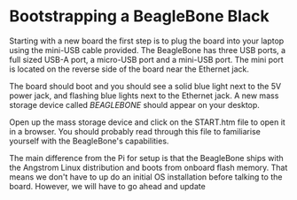 # Bootstrapping a BeagleBone Black

Starting with a new board the first step is to plug the board into your laptop using the mini-USB cable provided. The BeagleBone has three USB ports, a full sized USB-A port, a micro-USB port and a mini-USB port. The mini port is located on the reverse side of the board near the Ethernet jack.

The board should boot and you should see a solid blue light next to the 5V power jack, and flashing blue lights next to the Ethernet jack. A new mass storage device called _BEAGLEBONE_ should appear on your desktop.

Open up the mass storage device and click on the START.htm file to open it in a browser. You should probably read through this file to familiarise yourself with the BeagleBone's capabilities.

The main difference from the Pi for setup is that the BeagleBone ships with the Angstrom Linux distribution and boots from onboard flash memory. That means we don't have to up do an initial OS installation before talking to the board. However, we will have to go ahead and update 

